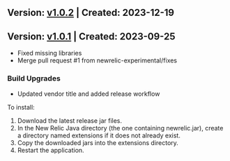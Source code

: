## Version: [v1.0.2](https://github.com/newrelic-experimental/newrelic-java-hystrix/releases/tag/v1.0.2) | Created: 2023-12-19



## Version: [v1.0.1](https://github.com/newrelic-experimental/newrelic-java-hystrix/releases/tag/v1.0.1) | Created: 2023-09-25

- Fixed missing libraries
- Merge pull request #1 from newrelic-experimental/fixes


### Build Upgrades
- Updated vendor title and added release workflow

To install:

1. Download the latest release jar files.
2. In the New Relic Java directory (the one containing newrelic.jar), create a directory named extensions if it does not already exist.
3. Copy the downloaded jars into the extensions directory.
4. Restart the application.   

